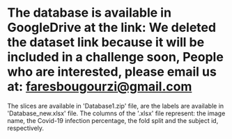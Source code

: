 # The database is available in GoogleDrive at the link: We deleted the dataset link because it will be included in a challenge soon, People who are interested, please email us at: faresbougourzi@gmail.com

The slices are available in 'Database1.zip' file, are the labels are available in 'Database\_new.xlsx' file. The columns of the '.xlsx' file represent: the image name, the Covid-19 infection percentage, the fold split and the subject id, respectively.


 <!--- https://drive.google.com/drive/folders/1cq11VHn8lTChCDicRi_-xxei1FVftejc?usp=sharing ---> 

